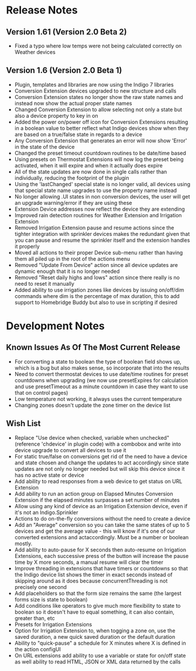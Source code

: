 Release Notes
==========

Version 1.61 (Version 2.0 Beta 2)
---------------

* Fixed a typo where low temps were not being calculated correctly on Weather devices

Version 1.6 (Version 2.0 Beta 1)
---------------

* Plugin, templates and libraries are now using the Indigo 7 libraries
* Conversion Extension devices upgraded to new structure and calls
* Conversion Extension states no longer show the raw state names and instead now show the actual proper state names
* Changed Conversion Extension to allow selecting not only a state but also a device property to key in on
* Added the power on/power off icon for Conversion Extensions resulting in a boolean value to better reflect what Indigo devices show when they are based on a true/false state in regards to a device
* Any Conversion Extension that generates an error will now show 'Error' in the state of the device
* Changed the preset timeout countdown routines to be date/time based
* Using presets on Thermostat Extensions will now log the preset being activated, when it will expire and when it actually does expire
* All of the state updates are now done in single calls rather than individually, reducing the footprint of the plugin
* Using the 'lastChanged' special state is no longer valid, all devices using that special state name upgrades to use the property name instead
* No longer allowing .UI states in non conversion devices, the user will get an upgrade warning/error if they are using these
* Extension Device addresses now reflect the device they are extending
* Improved rain detection routines for Weather Extension and Irrigation Extension
* Removed Irrigation Extension pause and resume actions since the tighter integration with sprinkler devices makes the redundant given that you can pause and resume the sprinkler itself and the extension handles it properly
* Moved all actions to their proper Device sub-menu rather than having them all piled up in the root of the actions menu
* Removed "Update From Device" action since all device updates are dynamic enough that it is no longer needed
* Removed "Reset daily highs and lows" action since there really is no need to reset it manually
* Added ability to use irrigation zones like devices by issuing on/off/dim commands where dim is the percentage of max duration, this to add support to Homebridge Buddy but also to use in scripting if desired


Development Notes
==========


Known Issues As Of The Most Current Release
---------------

* For converting a state to boolean the type of boolean field shows up, which is a bug but also makes sense, so incorporate that into the results
* Need to convert thermostat devices to use date/time routines for preset countdowns when upgrading (we now use presetExpires for calculation and use presetTimeout as a minute countdown in case they want to use that on control pages)
* Low temperature not working, it always uses the current temperature
* Changing zones doesn't update the zone timer on the device list

Wish List
---------------

* Replace "Use device when checked, variable when unchecked" (reference 'chdevice' in plugin code) with a combobox and write into device upgrade to convert all devices to use it
* For static true/false on conversions get rid of the need to have a device and state chosen and change the updates to act accordingly since state updates are not only no longer needed but will skip this device since it has no active state or device
* Add ability to read responses from a web device to get status on URL Extension
* Add ability to run an action group on Elapsed Minutes Conversion Extension if the elapsed minutes surpasses a set number of minutes
* Allow using any kind of device as an Irrigation Extension device, even if it's not an Indigo.Sprinkler
* Actions to do on-the-fly conversions without the need to create a device
* Add an "Average" conversion so you can take the same states of up to 5 devices and get the average value - this will know if it's one of our converted extensions and actaccordingly.  Must be a number or boolean mostly.
* Add ability to auto-pause for X seconds then auto-resume on Irrigation Extensions, each successive press of the button will increase the pause time by X more seconds, a manual resume will clear the timer
* Improve threading in extensions that have timers or countdowns so that the Indigo device list shows the timer in exact seconds instead of skipping around as it does because concurrentThreading is not precisely one second
* Add placeholders so that the form size remains the same (the largest forms size is state to boolean)
* Add conditions like operators to give much more flexibility to state to boolean so it doesn't have to equal something, it can also contain, greater than, etc
* Presets for Irrigation Extensions
* Option for Irrigation Extension to, when togging a zone on, use the saved duration, a new quick saved duration or the default duration
* Ability to "quick-pause" a schedule for X minutes where X is defined in the action configUI
* On URL extensions add ability to use a variable or state for on/off state as well ability to read HTML, JSON or XML data returned by the calls
